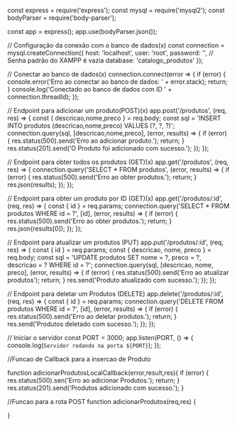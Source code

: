 
const express = require('express');
const mysql = require('mysql2');
const bodyParser = require('body-parser');

const app = express();
app.use(bodyParser.json());

// Configuração da conexão com o banco de dados(x)
const connection = mysql.createConnection({
  host: 'localhost',
  user: 'root',
  password: '', // Senha padrão do XAMPP é vazia
  database: 'catalogo_produtos'
});

// Conectar ao banco de dados(x)
connection.connect(error => {
  if (error) {
    console.error('Erro ao conectar ao banco de dados: ' + error.stack);
    return;
  }
  console.log('Conectado ao banco de dados com ID ' + connection.threadId);
});

// Endpoint para adicionar um produto(POST)(x)
app.post('/produtos', (req, res) => {
  const { descricao,nome,preco } = req.body;
  const sql = 'INSERT INTO produtos (descricao,nome,preco) VALUES (?, ?, ?)';
  connection.query(sql, [descricao,nome,preco], (error, results) => {
    if (error) {
      res.status(500).send('Erro ao adicionar produto.');
      return;
    }
    res.status(201).send('O Produto foi adicionado com sucesso.');
  });
});

// Endpoint para obter todos os produtos (GET)(x)
app.get('/produtos', (req, res) => {
  connection.query('SELECT * FROM produtos', (error, results) => {
    if (error) {
      res.status(500).send('Erro ao obter produtos.');
      return;
    }
    res.json(results);
  });
});

// Endpoint para obter um produto por ID (GET)(x)
app.get('/produtos/:id', (req, res) => {
  const { id } = req.params;
  connection.query('SELECT * FROM produtos WHERE id = ?', [id], (error, results) => {
    if (error) {
      res.status(500).send('Erro ao obter produtos.');
      return;
    }
    res.json(results[0]);
  });
});

// Endpoint para atualizar um produtos (PUT)
app.put('/produtos/:id', (req, res) => {
  const { id } = req.params;
  const { descricao, nome, preco } = req.body;
  const sql = 'UPDATE produtos SET nome = ?, preco = ?, descricao = ? WHERE id = ?';
  connection.query(sql, [descricao, nome, preco], (error, results) => {
    if (error) {
      res.status(500).send('Erro ao atualizar produtos');
      return;
    }
    res.send('Produto atualizado com sucesso.');
  });
});

// Endpoint para deletar um Produtos (DELETE)
app.delete('/produtos/:id', (req, res) => {
  const { id } = req.params;
  connection.query('DELETE FROM produtos WHERE id = ?', [id], (error, results) => {
    if (error) {
      res.status(500).send('Erro ao deletar produtos.');
      return;
    }
    res.send('Produtos deletado com sucesso.');
  });
});

// Iniciar o servidor
const PORT = 3000;
app.listen(PORT, () => {
  console.log(`Servidor rodando na porta ${PORT}`);
});

//Funcao de Callback para a insercao de Produto

function adicionarProdutosLocalCallback(error,result,res){
  if (error) {
    res.status(500).sen('Erro ao adicionar Produtos.');
    return;
  }
  res.status(201).send('Produtos adicionado com sucesso.');
}

//Funcao para a rota POST
function adicionarProdutos(req,res) {
  
}
